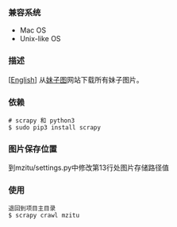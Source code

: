 ### 兼容系统 
- Mac OS
- Unix-like OS

### 描述 
[[English](./README.md)] 从[妹子图](https://www.mzitu.com/)网站下载所有妹子图片。

### 依赖
    # scrapy 和 python3
	$ sudo pip3 install scrapy

### 图片保存位置 
   到mzitu/settings.py中修改第13行处图片存储路径值

### 使用 
	退回到项目主目录
	$ scrapy crawl mzitu

